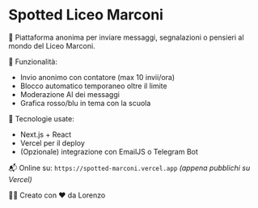 # Spotted Liceo Marconi

🧠 Piattaforma anonima per inviare messaggi, segnalazioni o pensieri al mondo del Liceo Marconi.

🚀 Funzionalità:
- Invio anonimo con contatore (max 10 invii/ora)
- Blocco automatico temporaneo oltre il limite
- Moderazione AI dei messaggi
- Grafica rosso/blu in tema con la scuola

🔧 Tecnologie usate:
- Next.js + React
- Vercel per il deploy
- (Opzionale) integrazione con EmailJS o Telegram Bot

📬 Online su: `https://spotted-marconi.vercel.app` *(appena pubblichi su Vercel)*

👨‍💻 Creato con ❤️ da Lorenzo
